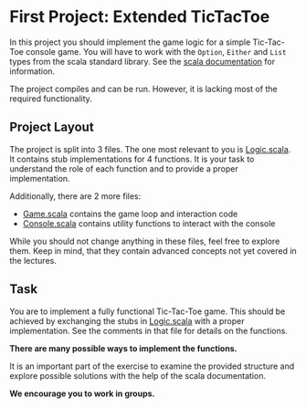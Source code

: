 # First Project: Extended TicTacToe

In this project you should implement the game logic for a simple Tic-Tac-Toe
console game. You will have to work with the `Option`, `Either` and `List`
types from the scala standard library. See the
[scala documentation](https://www.scala-lang.org/api/current/) for
information.

The project compiles and can be run. However, it is lacking most of the
required functionality.

## Project Layout

The project is split into 3 files. The one most relevant to you is
[Logic.scala](src/main/scala/xtictactoe/Logic.scala). It contains stub
implementations for 4 functions. It is your task to understand the role
of each function and to provide a proper implementation.

Additionally, there are 2 more files:
- [Game.scala](src/main/scala/xtictactoe/Game.scala) contains the game
loop and interaction code
- [Console.scala](src/main/scala/xtictactoe/Console.scala) contains utility
functions to interact with the console

While you should not change anything in these files, feel free to explore
them. Keep in mind, that they contain advanced concepts not yet covered
in the lectures.

## Task

You are to implement a fully functional Tic-Tac-Toe game. This should be
achieved by exchanging the stubs in
[Logic.scala](src/main/scala/xtictactoe/Logic.scala) with a proper
implementation. See the comments in that file for details on the functions.

__There are many possible ways to implement the functions.__

It is an important part of the exercise to examine the provided structure
and explore possible solutions with the help of the scala documentation.

__We encourage you to work in groups.__